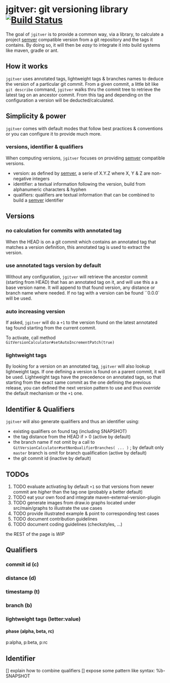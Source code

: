 # jgitver: git versioning library [![Build Status](https://travis-ci.org/jgitver/jgitver.svg)](https://travis-ci.org/jgitver/jgitver)

The goal of `jgitver` is to provide a common way, via a library, to calculate a project [semver](http://semver.org) compatible version from a git repository and the tags it contains.
By doing so, it will then be _easy_ to integrate it into build systems like maven, gradle or ant.

## How it works

`jgitver` uses annotated tags, lightweight tags & branches names to deduce the version of a particular git commit. 
From a given commit, a little bit like `git describe` command, `jgitver` walks thru the commit tree to retrieve the latest tag on an ancestor commit. From this tag and depending on the configuration a version will be deducted/calculated.

## Simplicity & power

`jgitver` comes with default modes that follow best practices & conventions or you can configure it to provide much more.

### versions, identifier & qualifiers

When computing versions, `jgitver` focuses on providing [semver](http://semver.org) compatible versions.

- version: as defined by [semver](http://semver.org), a serie of X.Y.Z where X, Y & Z are non-negative integers
- identifier: a textual information following the version, build from alphanumeric characters & hyphen
- qualifiers: qualifiers are textual information that can be combined to build a [semver](http://semver.org) identifier 

## Versions

### no calculation for commits with annotated tag

When the HEAD is on a git commit which contains an annotated tag that matches a version definition, this annotated tag is used to extract the version.

### use annotated tags version by default

Without any configuration, `jgitver` will retrieve the ancestor commit (starting from HEAD) that has an annotated tag on it, and will use this a a base version name.
It will append to that found version, any distance or branch name where needed.
If no tag with a version can be found ``0.0.0` will be used.     

### auto increasing version

If asked, `jgitver` will do a `+1` to the version found on the latest annotated tag found starting from the current commit.

To activate, call method `GitVersionCalculator#setAutoIncrementPatch(true)`

### lightweight tags

By looking for a version on an annotated tag, `jgitver` will also lookup lightweight tags. If one defining a version is found on a parent commit, it will be used.
Lightweight tags have the precedence on annotated tags, so that starting from the exact same commit as the one defining the previous release, you can defined the next version pattern to use and thus _override_ the default mechanism or the `+1` one.

## Identifier & Qualifiers

`jgitver` will also generate qualifiers and thus an identifier using:

- existing qualifiers on found tag (including SNAPSHOT)
- the tag distance from the HEAD if > 0 (active by default)
- the branch name if not omit by a call to `GitVersionCalculator#setNonQualifierBranches( ... )` ; by default only `master` branch is omit for branch qualification (active by default)
- the git commit id (inactive by default)

## TODOs

1. TODO evaluate activating by default `+1` so that versions from newer commit are _higher_ than the tag one (probably a better default) 
1. TODO eat your own food and integrate maven-external-version-plugin
1. TODO generate images from draw.io graphs located under src/main/graphs to illustrate the use cases
1. TODO provide illustrated example & point to corresponding test cases
1. TODO document contribution guidelines
1. TODO document coding guidelines (checkstyles, ...)

the REST of the page is _WIP_

## Qualifiers

### commit id (c)

### distance (d)

### timestamp (t)

### branch (b)

### lightweight tags (letter:value)

#### phase (alpha, beta, rc)

p:alpha, p:beta, p:rc

## Identifier

[] explain how to combine qualifiers
[] expose some pattern like syntax: %b-SNAPSHOT



